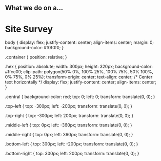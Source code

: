 <body>
    <div class="container">
      <div class="hex central">
        <div>
         <h2>What we do on a...</h2>
        <h1>Site Survey</h2>
        </div>
      </div>
        <div class="hex top-left"></div>
        <div class="hex top-right"></div>
        <div class="hex middle-left"></div>
        <div class="hex middle-right"></div>
        <div class="hex bottom-left"></div>
        <div class="hex bottom-right"></div>
    </div>
</body>

body {
    display: flex;
    justify-content: center;
    align-items: center;
    margin: 0;
    background-color: #f0f0f0;
}

.container {
    position: relative;
}

.hex {
    position: absolute;
    width: 300px;
    height: 320px;
    background-color: #ffcc00;
    clip-path: polygon(50% 0%, 100% 25%, 100% 75%, 50% 100%, 0% 75%, 0% 25%);
    transform-origin: center;
     text-align: center; /* Center text horizontally */
     display: flex;
      justify-content: center;
     align-items: center;
}

.central {
    background-color: red;
    top: 0;
    left: 0;
    transform: translate(0, 0);
}

.top-left {
    top: -300px;
    left: -200px;
    transform: translate(0, 0);
}

.top-right {
    top: -300px;
    left: 200px;
    transform: translate(0, 0);
}

.middle-left {
    top: 0px;
    left: -360px;
    transform: translate(0, 0);
}

.middle-right {
    top: 0px;
    left: 360px;
    transform: translate(0, 0);
}

.bottom-left {
    top: 300px;
    left: -200px;
    transform: translate(0, 0);
}

.bottom-right {
    top: 300px;
    left: 200px;
    transform: translate(0, 0);
}
